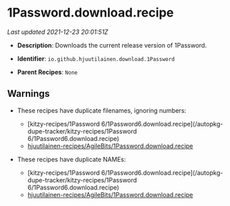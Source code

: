 # 1Password.download.recipe

_Last updated 2021-12-23 20:01:51Z_

- **Description**: Downloads the current release version of 1Password.

- **Identifier**: `io.github.hjuutilainen.download.1Password`

- **Parent Recipes**: `None`


## Warnings

- These recipes have duplicate filenames, ignoring numbers:
    - [kitzy-recipes/1Password 6/1Password6.download.recipe](/autopkg-dupe-tracker/kitzy-recipes/1Password 6/1Password6.download.recipe)
    - [hjuutilainen-recipes/AgileBits/1Password.download.recipe](/autopkg-dupe-tracker/hjuutilainen-recipes/AgileBits/1Password.download.recipe)

- These recipes have duplicate NAMEs:
    - [kitzy-recipes/1Password 6/1Password6.download.recipe](/autopkg-dupe-tracker/kitzy-recipes/1Password 6/1Password6.download.recipe)
    - [hjuutilainen-recipes/AgileBits/1Password.download.recipe](/autopkg-dupe-tracker/hjuutilainen-recipes/AgileBits/1Password.download.recipe)